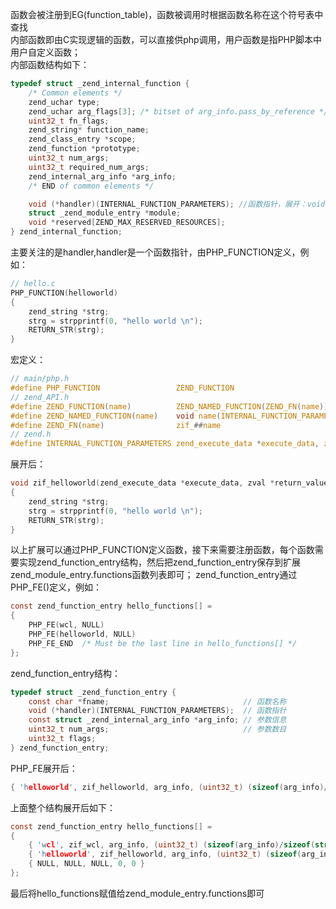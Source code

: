 函数会被注册到EG(function_table)，函数被调用时根据函数名称在这个符号表中查找  
内部函数即由C实现逻辑的函数，可以直接供php调用，用户函数是指PHP脚本中用户自定义函数；  
内部函数结构如下：
```c
typedef struct _zend_internal_function {
    /* Common elements */
    zend_uchar type;
    zend_uchar arg_flags[3]; /* bitset of arg_info.pass_by_reference */
    uint32_t fn_flags;
    zend_string* function_name;
    zend_class_entry *scope;
    zend_function *prototype;
    uint32_t num_args;
    uint32_t required_num_args;
    zend_internal_arg_info *arg_info;
    /* END of common elements */

    void (*handler)(INTERNAL_FUNCTION_PARAMETERS); //函数指针，展开：void (*handler)(zend_execute_data *execute_data, zval *return_value)
    struct _zend_module_entry *module;
    void *reserved[ZEND_MAX_RESERVED_RESOURCES];
} zend_internal_function;
```
主要关注的是handler,handler是一个函数指针，由PHP_FUNCTION定义，例如：
```c
// hello.c
PHP_FUNCTION(helloworld)
{
    zend_string *strg;
    strg = strpprintf(0, "hello world \n");
    RETURN_STR(strg);
}
```
宏定义：
```c
// main/php.h
#define PHP_FUNCTION                 ZEND_FUNCTION
// zend_API.h
#define ZEND_FUNCTION(name)		     ZEND_NAMED_FUNCTION(ZEND_FN(name))
#define ZEND_NAMED_FUNCTION(name)    void name(INTERNAL_FUNCTION_PARAMETERS)
#define ZEND_FN(name)                zif_##name
// zend.h
#define INTERNAL_FUNCTION_PARAMETERS zend_execute_data *execute_data, zval *return_value
```
展开后：
```c
void zif_helloworld(zend_execute_data *execute_data, zval *return_value) 
{
    zend_string *strg;
    strg = strpprintf(0, "hello world \n");
    RETURN_STR(strg);
}
```

以上扩展可以通过PHP_FUNCTION定义函数，接下来需要注册函数，每个函数需要实现zend_function_entry结构，然后把zend_function_entry保存到扩展zend_module_entry.functions函数列表即可；
zend_function_entry通过PHP_FE()定义，例如：
```c
const zend_function_entry hello_functions[] =
{
    PHP_FE(wcl, NULL)
    PHP_FE(helloworld, NULL)
    PHP_FE_END  /* Must be the last line in hello_functions[] */
};
```
zend_function_entry结构：
```c
typedef struct _zend_function_entry {
    const char *fname;                              // 函数名称
    void (*handler)(INTERNAL_FUNCTION_PARAMETERS);  // 函数指针
    const struct _zend_internal_arg_info *arg_info; // 参数信息
    uint32_t num_args;                              // 参数数目
    uint32_t flags;
} zend_function_entry;
```
PHP_FE展开后：
```c
{ 'helloworld', zif_helloworld, arg_info, (uint32_t) (sizeof(arg_info)/sizeof(struct _zend_internal_arg_info)-1), flags },
```
上面整个结构展开后如下：
```c
const zend_function_entry hello_functions[] =
{
    { 'wcl', zif_wcl, arg_info, (uint32_t) (sizeof(arg_info)/sizeof(struct _zend_internal_arg_info)-1), flags },
    { 'helloworld', zif_helloworld, arg_info, (uint32_t) (sizeof(arg_info)/sizeof(struct _zend_internal_arg_info)-1), flags },
    { NULL, NULL, NULL, 0, 0 }
};
```
最后将hello_functions赋值给zend_module_entry.functions即可
